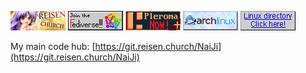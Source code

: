 [![alt text](stamp_reisen_church.png)](https://reisen.church/)
[![alt text](join-fediverse.gif)](https://fediverse.party/en/fediverse/)
[![alt text](stamp_pleroma_now.png)](https://pleroma.social)
[![alt text](archlinux.gif)](https://archlinux.org/)
[![alt text](linux.gif)](https://distrowatch.com/table.php?distribution=arch)

My main code hub: [https://git.reisen.church/NaiJi](https://git.reisen.church/NaiJi)
